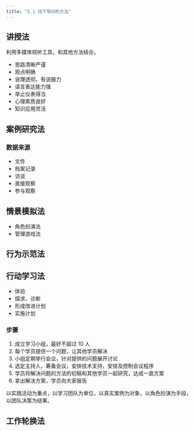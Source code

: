 ```yaml
---
title: "5.1 线下培训的方法"
---
```

## 讲授法
利用多媒体视听工具，和其他方法结合。
- 思路清晰严谨
- 观点明确
- 说理透彻，有说服力
- 语言表达能力强
- 举止仪表得当
- 心理素质良好
- 知识应用灵活
## 案例研究法
### 数据来源
- 文件
- 档案记录
- 访谈
- 直接观察
- 参与观察
## 情景模拟法
- 角色扮演法
- 管理游戏法
## 行为示范法
## 行动学习法
- 体验
- 探求、诊断
- 形成改进计划
- 实施计划
### 步骤
1. 成立学习小组，最好不超过 10 人
2. 每个学员提供一个问题，让其他学员解决
3. 小组定期举行会议，针对提供的问题展开讨论
4. 选定主持人，筹备会议，安排技术支持，安排及控制会议程序
5. 学员将解决问题的方法的初稿和其他学员一起研究，达成一直方案
6. 拿出解决方案，学员向大家报告

以实践活动为重点，以学习团队为单位，以真实案例为对象，以角色扮演为手段，以团队决策为结果。
## 工作轮换法